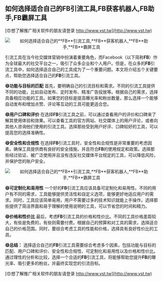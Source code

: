 ## **如何选择适合自己的**FB**引流工具,**FB**获客机器人,**FB**助手,**FB**霸屏工具**

[😍想了解推广相关软件的朋友请登录 http://www.vst.tw](http://www.vst.tw)

 <center><img src="https://vst.tw/MP4/tuiguang/png/8.png" alt="如何选择适合自己的**FB**引流工具,**FB**获客机器人,**FB**助手,**FB**霸屏工具"></center>

引流工具在当今社交媒体营销中扮演着重要角色，而Facebook（以下简称**FB**）作为全球最大的社交平台之一，吸引了众多企业和个人用户。但是，在众多的**FB**引流工具中，如何选择适合自己的工具成为了一个重要问题。本文将介绍五个关键要点，帮助您选择适合自己的**FB**引流工具。

**😄功能与目标的匹配**
首先，要明确自己的引流目标和需求。不同的引流工具提供不同的功能，比如自动发布、定时发布、精准广告投放等。根据自己的需求，选择具备相应功能的工具。如果您的目标是提高曝光率和粉丝数量，那么选择一个能够自动发布和增加点赞、评论等互动的工具可能更适合您。

**😄用户口碑和评价**
在选择**FB**引流工具之前，可以通过查看用户的评价和口碑来了解其使用体验和效果。可以查看工具的官方网站、社交媒体上的用户评论，或者向其他人咨询他们使用的引流工具。选择那些受到用户好评、口碑较好的工具，可以提高您的选择准确性。

**😄安全性和合规性**
在选择**FB**引流工具时，安全性和合规性是非常重要的考虑因素。确保工具提供商有良好的安全措施，并且符合**FB**的使用规定和政策。选择那些经过验证、被广泛使用并且没有违反社交媒体平台规定的工具，可以降低风险，并保护您的账户安全。

 <center><img src="https://vst.tw/MP4/tuiguang/png/6.png" alt="如何选择适合自己的**FB**引流工具,**FB**获客机器人,**FB**助手,**FB**霸屏工具"></center>

**😄可定制化和易用性**
一个好的**FB**引流工具应该具备可定制化和易用性。不同的用户有不同的需求，工具能够提供灵活性和自定义选项，能够更好地适应用户的需求。同时，工具应该简单易用，用户不需要过多的技术知识就能上手操作。选择那些提供了简洁界面和易于理解的使用说明的工具，可以节省您的时间和精力。

**😄价格和性价比**
最后，考虑**FB**引流工具的价格和性价比。不同的工具价格差距较大，有些是免费的，有些则需要付费。根据自己的预算和对工具的需求，选择适合自己的价格范围。同时，要综合考虑工具的性能和价格，选择具有良好性价比的工具。

**😄总结：**
选择适合自己的**FB**引流工具需要综合考虑多个因素，包括功能与目标的匹配、用户口碑和评价、安全性和合规性、可定制化和易用性以及价格和性价比。通过理性的分析和比较，选择一个合适的**FB**引流工具，将能够帮助您提升**FB**的曝光率、吸引更多的粉丝，并最终实现您的引流目标。

[😍想了解推广相关软件的朋友请登录 http://www.vst.tw](http://www.vst.tw)




